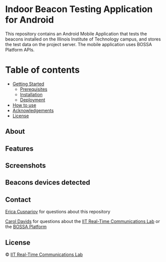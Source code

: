 # Indoor Beacon Testing Application for Android
This repository contains an Android Mobile Application that tests the beacons installed on the Illinois Institute of Technology campus, and stores the test data on the project server. The mobile application uses BOSSA Platform APIs.

Table of contents
=================

<!--ts-->
   * [Getting Started](#getting-started)
      * [Prerequisites](#prerequisites)
      * [Installation](#installation)
      * [Deployment](#deployment)
   * [How to use](#how-to-use)
   * [Acknowledgements](#acknowledgements)
   * [License](#license)
<!--te-->

## About

## Features

## Screenshots

## Beacons devices detected

## Contact
[Erica Cusnariov](https://www.linkedin.com/in/ericacusnariov/) for questions about this repository

[Carol Davids](https://appliedtech.iit.edu/people/carol-davids) for questions about the [IIT Real-Time Communications Lab](https://appliedtech.iit.edu/rtc-lab) or the [BOSSA Platform](https://api.iitrtclab.com/)

## License

&copy; [IIT Real-Time Communications Lab](https://appliedtech.iit.edu/rtc-lab)
